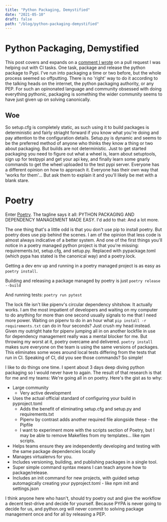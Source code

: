 ```yaml
---
title: "Python Packaging, Demystified"
date: "2021-05-10"
draft: false
path: "/blog/python-packaging-demystified"
---
```


# Python Packaging, Demystified

This post covers and expands on a [comment I wrote](https://github.com/ParthJadhav/Tkinter-Designer/pull/84#issuecomment-885690771) on a pull request I was helping out with CI tasks. One task, package and release the python package to Pypi. I've run into packaging a time or two before, but the whole process seemed so offputting. There is no 'right' way to do it according to the talking heads on the internet, the python packaging authority, or any PEP. For such an opinonated language and community obsessed with doing everything pythonic, packaging is something the wider community seems to have just given up on solving canonically.

## Woe

So setup.cfg is completely static, as such using it to build packages is deterministic and fairly striaght forward if you know what you're doing and pay attention to the configuration details. Setup.py is dynamic and seems to be the preferred method of anyone who thinks they know a thing or two about packaging. But builds are not deterministic. Just to get started packaging you need to figure out what a wheel is, learn about setuptools, sign up for testpypi and get your api key, and finally learn some gnarly commands to get the wheel uploaded to the test pypi server. Everyone has a different opinion on how to approach it. Everyone has their own way that 'works for them'... But ask them to explain it and you'll likely be met with a blank stare.

# Poetry

Enter [Poetry](https://python-poetry.org/). The tagline says it all: PYTHON PACKAGING AND DEPENDENCY MANAGEMENT MADE EASY.
I'd add to that: And a lot more.

The one thing that's a little odd is that you don't use pip to install poetry. But poetry does use pip behind the scenes. I am of the opinion that less code is almost always indicative of a better system. And one of the first things you'll notice in a poetry managed python project is that you're missing: requirements.txt, setup.cfg, and setup.py. Replaced with pypackage.toml (which pypa has stated is the canonical way) and a poetry.lock.

Getting a dev env up and running in a poetry managed project is as easy as `poetry install`.

Building and releasing a package managed by poetry is just `poetry release --build`

And running tests: `poetry run pytest`

The lock file isn't like pipenv's circular dependency shitshow. It actually works. I am the most impatient of developers and waiting on my computer to do anything for more than one second usually signals to me that I need more power. Waiting on pipenv to do in an hour what `pip install -r requirements.txt` can do in four seconds? Just crush my head instead. Given my outright hate for pipenv jumping all in on another lockfile in use for dependency management really was a mental blocker for me. But throwing my worst at it, poetry overcame and delivered. `poetry install` makes sure everyone on the team is using the same versions of packages. This eliminates some woes around local tests differing from the tests that run in CI. Speaking of CI, did you see those commands? So simple!

I like to do things one time. I spent about 3 days deep diving python packaging so I would never have to again. The result of that research is that for me and my teams: We're going all in on poetry. Here's the gist as to why:

* Large community
    * Very active development
* Uses the actual official standard of configuring your build in pyproject.toml
    * Adds the benefit of eliminating setup.cfg and setup.py and requirements.txt
    * Pipenv by contrast adds another required file alongside these - the Pipfile
    * I want to experiment more with the scripts section of Poetry, but I may be able to remove Makefiles from my templates... like npm scripts.
* Helps teams ensure they are independently developing and testing with the same package dependencies locally
* Manages virtualenvs for you.
* Includes versioning, building, and publishing packages in a single tool.
* Super simple command syntax means I can teach anyone how to package/release.
* Includes an init command for new projects, with guided setup automagically creating your pyproject.toml - like npm init and settings.json

I think anyone here who hasn't, should try poetry out and give the workflow a decent test-drive and decide for yourself. Because PYPA is never going to decide for us, and python.org will never commit to solving package management once and for all by releasing a PEP.